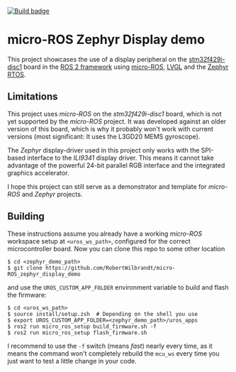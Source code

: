 [![Build badge](https://github.com/RobertWilbrandt/micro-ROS_zephyr_display_demo/workflows/CI/badge.svg?branch=foxy&event=push)](https://github.com/RobertWilbrandt/micro-ROS_zephyr_display_demo/actions)

# micro-ROS Zephyr Display demo

This project showcases the use of a display peripheral on the [stm32f429i-disc1](https://www.st.com/en/evaluation-tools/32f429idiscovery.html) board in the [ROS 2 framework](https://index.ros.org/doc/ros2/) using [micro-ROS](https://micro-ros.github.io/), [LVGL](https://lvgl.io/) and the [Zephyr RTOS](https://zephyrproject.org/).

## Limitations

This project uses *micro-ROS* on the *stm32f429i-disc1* board, which is not yet supported by the *micro-ROS* project.
It was developed against an older version of this board, which is why it probably won't work with current versions (most significant: It uses the L3GD20 MEMS gyroscope).

The *Zephyr* display-driver used in this project only works with the SPI-based interface to the *ILI9341* display driver. This means it cannot take advantage of the powerful 24-bit parallel RGB interface and the integrated graphics accelerator.

I hope this project can still serve as a demonstrator and template for *micro-ROS* and *Zephyr* projects.

## Building

These instructions assume you already have a working *micro-ROS* workspace setup at ```<uros_ws_path>```, configured for the correct microcontroller board.
Now you can clone this repo to some other location

```console
$ cd <zephyr_demo_path>
$ git clone https://github.com/RobertWilbrandt/micro-ROS_zephyr_display_demo
```

and use the ```UROS_CUSTOM_APP_FOLDER``` environment variable to build and flash the firmware:

```console
$ cd <uros_ws_path>
$ source install/setup.zsh  # Depending on the shell you use
$ export UROS_CUSTOM_APP_FOLDER=<zephyr_demo_path>/uros_apps
$ ros2 run micro_ros_setup build_firmware.sh -f
$ ros2 run micro_ros_setup flash_firmware.sh
```

I recommend to use the ```-f``` switch (means *fast*) nearly every time, as it means the command won't completely rebuild the ```mcu_ws``` every time you just want to test a little change in your code.
